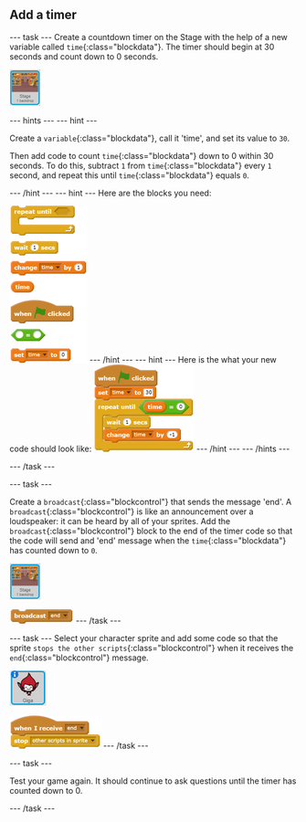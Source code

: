 ## Add a timer

--- task ---
Create a countdown timer on the Stage with the help of a new variable called `time`{:class="blockdata"}. The timer should begin at 30 seconds and count down to 0 seconds.

![Stage sprite](images/stage-sprite.png)

--- hints ---
--- hint ---

Create a `variable`{:class="blockdata"}, call it 'time', and set its value to `30`.

Then add code to count `time`{:class="blockdata"} down to 0 within 30 seconds. To do this, subtract `1` from `time`{:class="blockdata"} every `1` second, and repeat this until `time`{:class="blockdata"} equals `0`.

--- /hint ---
--- hint ---
Here are the blocks you need:

![blocks_1546522260_7226672](images/blocks_1546522260_7226672.png)
--- /hint ---
--- hint ---
Here is the what your new code should look like:
![blocks_1546522262_3168461](images/blocks_1546522262_3168461.png)
--- /hint ---
--- /hints ---

--- /task ---

--- task ---

Create a `broadcast`{:class="blockcontrol"} that sends the message 'end'. A `broadcast`{:class="blockcontrol"} is like an announcement over a loudspeaker: it can be heard by all of your sprites. Add the `broadcast`{:class="blockcontrol"} block to the end of the timer code so that the code will send and 'end' message when the `time`{:class="blockdata"} has counted down to `0`.

![Stage sprite](images/stage-sprite.png)

![blocks_1546522263_9561706](images/blocks_1546522263_9561706.png)
--- /task ---

--- task ---
Select your character sprite and add some code so that the sprite `stops the other scripts`{:class="blockcontrol"} when it receives the `end`{:class="blockcontrol"} message.

![Giga sprite](images/giga-sprite.png)

![blocks_1546522265_5220568](images/blocks_1546522265_5220568.png)
--- /task ---

--- task ---

Test your game again. It should continue to ask questions until the timer has counted down to 0.

--- /task ---
